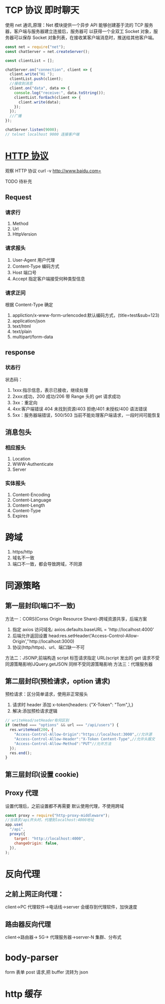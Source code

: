 # TCP 协议 即时聊天

使用 net 通讯,原理：Net 模块提供一个异步 API 能够创建基于流的 TCP 服务器，客户端与服务器建立连接后，服务器可
以获得一个全双工 Socket 对象，服务器可以保存 Socket 对象列表，在接收某客户端消息时，推送给其他客户端。

```javascript
const net = require("net");
const chatServer = net.createServer();

const clientList = [];

chatServer.on("connection", client => {
  client.write("Hi ");
  clientList.push(client);
  //接收到消息
  client.on("data", data => {
    console.log("receive:", data.toString());
    clientList.forEach(client => {
      client.write(data);
    });
  });
  //广播
});

chatServer.listen(9000);
// telnet localhost 9000 连接客户端
```

# [HTTP 协议](https://www.processon.com/view/link/5ec52841e0b34d5f261e14e0#map)

观察 HTTP 协议 curl -v http://www.baidu.com=

TODO 待补充

## Request

### 请求行

1. Method
2. Url
3. HttpVersion

### 请求报头

1. User-Agent 用户代理
2. Content-Type 编码方式
3. Host 端口号
4. Accept 指定客户端接受何种类型信息

### 请求正问

根据 Content-Type 确定

1. appliction/x-www-form-urlencoded:默认编码方式，(title=test&sub=123)
2. application/json
3. text/html
4. text/plain
5. multipart/form-data

## response

### 状态行

状态码：

1. 1xxx:指示信息，表示已接收，继续处理
2. 2xxx:成功，200 成功/206 带 Range 头的 get 请求成功
3. 3xx：重定向
4. 4xx:客户端错误 404 未找到资源/403 拒绝/401 未授权/400 语法错误
5. 5xx：服务器端错误，500/503 当前不能处理客户端请求，一段时间可能恢复

## 消息包头

### 相应报头

1. Location
2. WWW-Authenticate
3. Server

### 实体报头

1. Content-Encoding
2. Content-Language
3. Content-Length
4. Content-Type
5. Expires

# 跨域

1. https/http
2. 域名不一致
3. 端口不一致，都会导致跨域，不同源

# 同源策略

## 第一层封印(端口不一致)

方法一：CORS(Corss Origin Resource Share)-跨域资源共享，后端方案

1. 指定 axios 访问域名: axios.defaults.baseURL = 'http://localhost:4000'
2. 后端允许返回设置 head:res.setHeader('Access-Control-Allow-Origin',''http://localhost:3000)
3. 协议(http/https)、url、端口缺一不可

方法二：JSONP,前端构造 script 标签请求指定 URL(script 发出的 get 请求不受同源策略影响)JQuery.getJSON 同样不受同源策略影响
方法三：代理服务器

## 第二层封印(预检请求，option 请求)

预检请求：区分简单请求，使用非正常报头

1. 请求时 header 添加 x-token{headers: {"X-Token": "Tom",},}
2. 解决:添加预检请求逻辑

```javascript
// writeHead/setHeader有何区别
if (method === "options" && url === "/api/users") {
  res.writeHead(200，{
    "Access-Control-Allow-Origin":"https://localhost:3000",//允许源
    "Access-Control-Allow-Header":"X-Token Content-Type",//允许头报文
    "Access-Control-Allow-Method":"PUT"//允许方法
  });
  res.end();
}
```

## 第三层封印(设置 cookie)

## Proxy 代理

设置代理后，之前设置都不再需要
默认使用代理，不使用跨域

```javascript
const proxy = require("http-proxy-middleware");
//当请求/api开头时，代理到localhost:4000地址
app.use(
  "/api",
  proxy({
    target: "http://localhost:4000",
    changeOrigin: false,
  }),
);
```

# 反向代理

## 之前上网正向代理：

client->PC 代理软件->电话线->server
会缓存到代理软件，加快速度

## 路由器反向代理

client->路由器-> 5G-> 代理服务器->server-N 集群、分布式

# body-parser

form 表单 post 请求,把 buffer 流转为 json

# http 缓存
